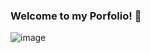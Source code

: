 ### Welcome to my Porfolio! 👋

![image](https://github.com/dannycastilloo/portfolio/assets/76531494/a74b2fab-ffee-4b69-a84e-fb37a45fd527)
